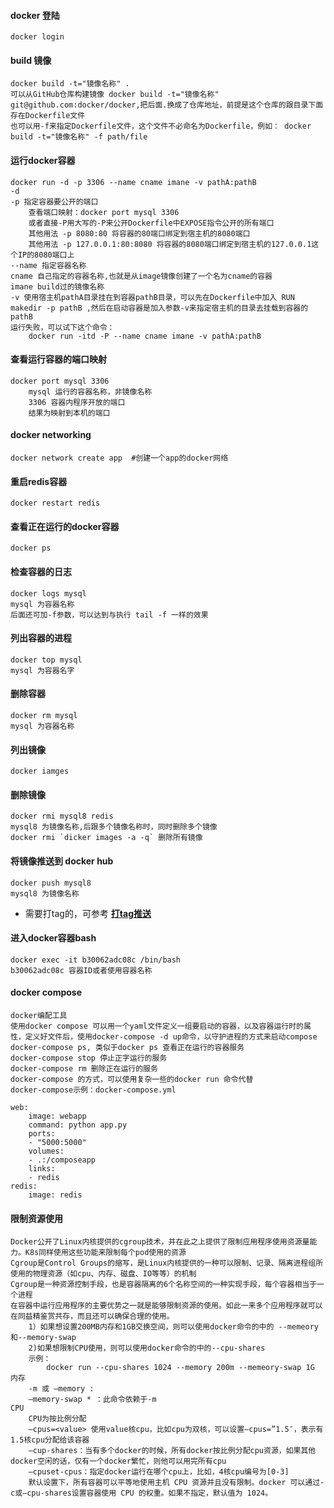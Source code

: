 #### docker 登陆

    docker login

#### build 镜像

    docker build -t="镜像名称" . 
    可以从GitHub仓库构建镜像 docker build -t="镜像名称" git@github.com:docker/docker,把后面.换成了仓库地址，前提是这个仓库的跟目录下面存在Dockerfile文件
    也可以用-f来指定Dockerfile文件，这个文件不必命名为Dockerfile，例如： docker build -t="镜像名称" -f path/file

#### 运行docker容器

    docker run -d -p 3306 --name cname imane -v pathA:pathB 
    -d 
    -p 指定容器要公开的端口
        查看端口映射：docker port mysql 3306
        或者直接-P用大写的-P来公开Dockerfile中EXPOSE指令公开的所有端口
        其他用法 -p 8080:80 将容器的80端口绑定到宿主机的8080端口
        其他用法 -p 127.0.0.1:80:8080 将容器的8080端口绑定到宿主机的127.0.0.1这个IP的8080端口上
    --name 指定容器名称
    cname 自己指定的容器名称,也就是从image镜像创建了一个名为cname的容器
    imane build过的镜像名称
    -v 使用宿主机pathA目录挂在到容器pathB目录，可以先在Dockerfile中加入 RUN makedir -p pathB ,然后在启动容器是加入参数-v来指定宿主机的目录去挂载到容器的pathB
    运行失败，可以试下这个命令：
        docker run -itd -P --name cname imane -v pathA:pathB 

#### 查看运行容器的端口映射

    docker port mysql 3306
        mysql 运行的容器名称，非镜像名称
        3306 容器内程序开放的端口
        结果为映射到本机的端口

#### docker networking

    docker network create app  #创建一个app的docker网络

#### 重启redis容器

    docker restart redis

#### 查看正在运行的docker容器

    docker ps

#### 检查容器的日志

    docker logs mysql 
    mysql 为容器名称
    后面还可加-f参数，可以达到与执行 tail -f 一样的效果

#### 列出容器的进程

    docker top mysql
    mysql 为容器名字

#### 删除容器

    docker rm mysql 
    mysql 为容器名称

#### 列出镜像

    docker iamges

#### 删除镜像

    docker rmi mysql8 redis
    mysql8 为镜像名称,后跟多个镜像名称时，同时删除多个镜像
    docker rmi `dicker images -a -q` 删除所有镜像

#### 将镜像推送到 docker hub

    docker push mysql8
    mysql8 为镜像名称

- 需要打tag的，可参考 [**打tag推送**](./docker-image.md)

#### 进入docker容器bash

    docker exec -it b30062adc08c /bin/bash
    b30062adc08c 容器ID或者使用容器名称

#### docker compose

    docker编配工具
    使用docker compose 可以用一个yaml文件定义一组要启动的容器，以及容器运行时的属性，定义好文件后，使用docker-compose -d up命令，以守护进程的方式来启动compose
    docker-compose ps, 类似于docker ps 查看正在运行的容器服务
    docker-compose stop 停止正字运行的服务
    docker-compose rm 删除正在运行的服务
    docker-compose 的方式，可以使用复杂一些的docker run 命令代替
    docker-compose示例：docker-compose.yml

```
web:
    image: webapp
    command: python app.py
    ports:
    - "5000:5000"
    volumes:
    - .:/composeapp
    links:
    - redis
redis:
    image: redis

```

#### 限制资源使用

    Docker公开了Linux内核提供的cgroup技术，并在此之上提供了限制应用程序使用资源量能力。K8s同样使用这些功能来限制每个pod使用的资源
    Cgroup是Control Groups的缩写，是Linux内核提供的一种可以限制、记录、隔离进程组所使用的物理资源（如cpu、内存、磁盘、IO等等）的机制
    Cgroup是一种资源控制手段，也是容器隔离的6个名称空间的一种实现手段，每个容器相当于一个进程    
    在容器中运行应用程序的主要优势之一就是能够限制资源的使用。如此一来多个应用程序就可以在同益精鉴赏共存，而且还可以确保合理的使用。
        1）如果想设置200MB内存和1GB交换空间，则可以使用docker命令的中的 --memeory和--memory-swap 
        2)如果想限制CPU使用，则可以使用docker命令的中的--cpu-shares
        示例：
            docker run --cpu-shares 1024 --memory 200m --memeory-swap 1G
    内存
        -m 或 –memory :
        –memory-swap * ：此命令依赖于-m
    CPU
        CPU为按比例分配
        –cpus=<value> 使用value核cpu，比如cpu为双核，可以设置–cpus=”1.5″，表示有1.5核cpu分配给该容器
        –cup-shares：当有多个docker的时候，所有docker按比例分配cpu资源，如果其他docker空闲的话，仅有一个docker繁忙，则他可以用完所有cpu
        –cpuset-cpus：指定docker运行在哪个cpu上，比如，4核cpu编号为[0-3]
        默认设置下，所有容器可以平等地使用主机 CPU 资源并且没有限制。docker 可以通过-c或–cpu-shares设置容器使用 CPU 的权重。如果不指定，默认值为 1024。